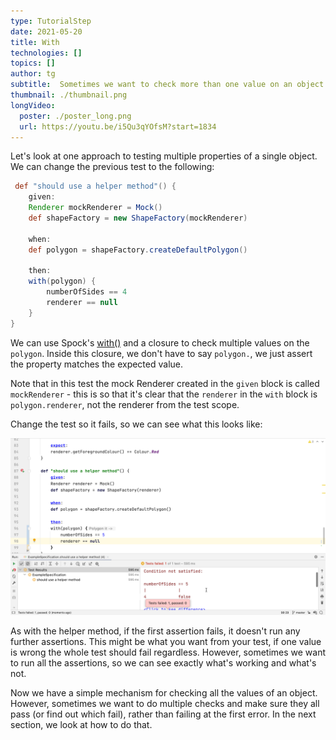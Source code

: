 ```yaml
---
type: TutorialStep
date: 2021-05-20
title: With
technologies: []
topics: []
author: tg
subtitle:  Sometimes we want to check more than one value on an object. We can use `with` to do this.
thumbnail: ./thumbnail.png
longVideo:
  poster: ./poster_long.png
  url: https://youtu.be/i5Qu3qYOfsM?start=1834
---
```


Let's look at one approach to testing multiple properties of a single object. We can change the previous test to the following:

```groovy
 def "should use a helper method"() {
    given:
    Renderer mockRenderer = Mock()
    def shapeFactory = new ShapeFactory(mockRenderer)

    when:
    def polygon = shapeFactory.createDefaultPolygon()

    then:
    with(polygon) {
        numberOfSides == 4
        renderer == null
    }
}
```
We can use Spock's [with()](https://spockframework.org/spock/docs/2.0/all_in_one.html#_using_with_for_expectations) and a closure to check multiple values on the `polygon`. Inside this closure, we don't have to say `polygon.`, we just assert the property matches the expected value.

Note that in this test the mock Renderer created in the `given` block is called `mockRenderer` - this is so that it's clear that the `renderer` in the `with` block is `polygon.renderer`, not the renderer from the test scope.

Change the test so it fails, so we can see what this looks like:

![](./24.png)

As with the helper method, if the first assertion fails, it doesn't run any further assertions. This might be what you want from your test, if one value is wrong the whole test should fail regardless. However, sometimes we want to run all the assertions, so we can see exactly what's working and what's not.

Now we have a simple mechanism for checking all the values of an object. However, sometimes we want to do multiple checks and make sure they all pass (or find out which fail), rather than failing at the first error. In the next section, we look at how to do that.